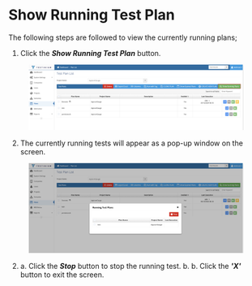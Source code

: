 # Show Running Test Plan

The following steps are followed to view the currently running plans;

1. Click the _**Show Running Test Plan**_ button.

<figure><img src="../../.gitbook/assets/Screenshot 2025-03-05 at 08.26.02.png" alt=""><figcaption></figcaption></figure>

2. The currently running tests will appear as a pop-up window on the screen.

<figure><img src="../../.gitbook/assets/Screenshot 2025-03-04 at 17.42.09.png" alt=""><figcaption></figcaption></figure>

2. a. Click the _**Stop**_ button to stop the running test.                                                                       b. b. Click the _**'X'**_ button to exit the screen.

